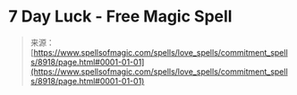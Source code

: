 <!--yml
category: 未分类
date: 2024-06-12 18:44:32
-->

# 7 Day Luck - Free Magic Spell

> 来源：[https://www.spellsofmagic.com/spells/love_spells/commitment_spells/8918/page.html#0001-01-01](https://www.spellsofmagic.com/spells/love_spells/commitment_spells/8918/page.html#0001-01-01)